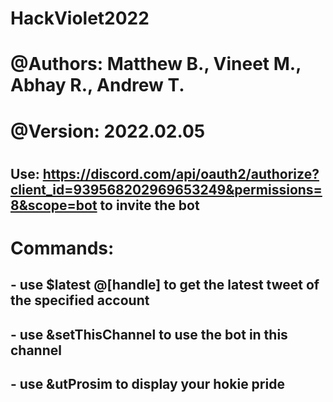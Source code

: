# HackViolet2022
#
# @Authors: Matthew B., Vineet M., Abhay R., Andrew T.
# @Version: 2022.02.05
#
## Use: https://discord.com/api/oauth2/authorize?client_id=939568202969653249&permissions=8&scope=bot to invite the bot
#
# Commands:
## - use $latest @[handle] to get the latest tweet of the specified account
## - use &setThisChannel to use the bot in this channel
## - use &utProsim to display your hokie pride
